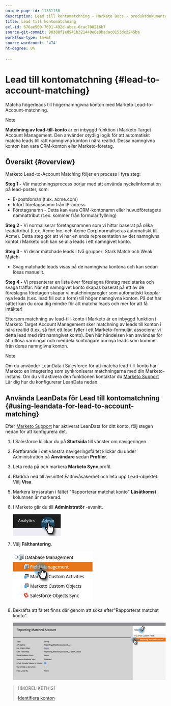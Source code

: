 ```yaml
---
unique-page-id: 11381156
description: Lead till kontomatchning - Marketo Docs - produktdokumentation
title: Lead till kontomatchning
exl-id: 676ae500-7691-492d-abec-0cac708216b7
source-git-commit: 98388f1ed941b321449e6e8badac0153dc2245ba
workflow-type: tm+mt
source-wordcount: '474'
ht-degree: 0%

---
```


# Lead till kontomatchning {#lead-to-account-matching}

Matcha högerleads till högernamngivna konton med Marketo Lead-to-Account-matchning.

>[!NOTE]
>
>**Matchning av lead-till-konto** är en inbyggd funktion i Marketo Target Account Management. Den använder otydlig logik för att automatiskt matcha leads till rätt namngivna konton i nära realtid. Dessa namngivna konton kan vara CRM-konton eller Marketo-företag.

## Översikt {#overview}

Marketo Lead-to-Account Matching följer en process i fyra steg:

**Steg 1 -** Vår matchningsprocess börjar med att använda nyckelinformation på lead-poster, som:

* E-postdomän (t.ex. acme.com)
* Infört företagsnamn från IP-adress
* Företagsnamn - Detta kan vara CRM-kontonamn eller huvudföretagets namnattribut (t.ex. kommer från formulärifyllning)

**Steg 2 -** Vi normaliserar företagsnamnen som vi hittar baserat på olika leadattribut (t.ex. Acme Inc. och Acme Corp normaliseras automatiskt till Acme). Detta steg gör att vi har en enda representation av det namngivna kontot i Marketo och kan se alla leads i ett namngivet konto.

**Steg 3 -** Vi delar matchade leads i två grupper: Stark Match och Weak Match.

* Svag matchade leads visas på de namngivna kontona och kan sedan lösas manuellt.

**Steg 4 -** Vi presenterar en lista över föreslagna företag med starka och svaga träffar. När ett namngivet konto skapas baserat på ett av de föreslagna företagen skapar vi matchningsregler som automatiskt kopplar nya leads (t.ex. lead fill out a form) till höger namngivna konton. På det här sättet kan du oroa dig mindre för att matcha leads och mer för att få intäkter!

Eftersom matchning av lead-till-konto i Marketo är en inbyggd funktion i Marketo Target Account Management sker matchning av leads till konton i nära realtid (t.ex. så fort ett lead fyller i ett Marketo-formulär, associerar vi detta lead med rätt namngivet konto). Den här händelsen kan användas för att utlösa varningar och meddela kontoägare om nya leads som kommer från deras namngivna konton.

>[!NOTE]
>
>Om du använder LeanData i Salesforce för att matcha lead-till-konto har Marketo en integrering som synkroniserar matchningarna med din Marketo-instans. Om du vill aktivera den funktionen kontaktar du [Marketo Support](https://nation.marketo.com/t5/Support/ct-p/Support) Lär dig hur du konfigurerar LeanData nedan.

## Använda LeanData för Lead till kontomatchning {#using-leandata-for-lead-to-account-matching}

Efter [Marketo Support](https://nation.marketo.com/t5/Support/ct-p/Support) har aktiverat LeanData för ditt konto, följ stegen nedan för att konfigurera det.

1. I Salesforce klickar du på **Startsida** till vänster om navigeringen.

1. Fortfarande i det vänstra navigeringsfältet klickar du under Administration på **Användare** sedan **Profiler**.

1. Leta reda på och markera **Marketo Sync** profil.

1. Bläddra ned till avsnittet Fältnivåsäkerhet och leta upp Lead-objektet. Välj **Visa**.

1. Markera kryssrutan i fältet &quot;Rapporterar matchat konto&quot; **Läsåtkomst** kolumnen är markerad.

1. I Marketo går du till **Administratör** -avsnitt.

   ![](assets/lead-to-account-matching-1.png)

1. Välj **Fälthantering**.

   ![](assets/lead-to-account-matching-2.png)

1. Bekräfta att fältet finns där genom att söka efter&quot;Rapporterat matchat konto&quot;.

   ![](assets/lead-to-account-matching-3.png)

>[!MORELIKETHIS]
>
>[Identifiera konton](/help/marketo/product-docs/target-account-management/target/named-accounts/discover-accounts.md)
